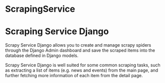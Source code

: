 # ScrapingService
<h1>Scraping Service Django</h1>

Scrapy Service Django allows you to create and manage scrapy spiders through the Django Admin dashboard and save the scraped items
into the database defined in Django models.

Scrapy Service Django is well suited for some common scraping tasks, such as extracting a list of items (e.g. news and events) from
the main page, and further fetching more information of each item from the detail page.

